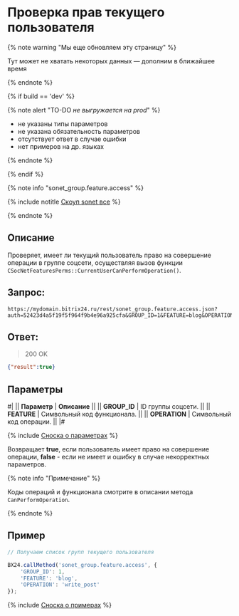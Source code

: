 # Проверка прав текущего пользователя

{% note warning "Мы еще обновляем эту страницу" %}

Тут может не хватать некоторых данных — дополним в ближайшее время

{% endnote %}

{% if build == 'dev' %}

{% note alert "TO-DO _не выгружается на prod_" %}

- не указаны типы параметров
- не указана обязательность параметров
- отсутствует ответ в случае ошибки
- нет примеров на др. языках

{% endnote %}

{% endif %}

{% note info "sonet_group.feature.access" %}

{% include notitle [Скоуп sonet все](./_includes/scope-sonet-all.md) %}

{% endnote %}

## Описание

Проверяет, имеет ли текущий пользователь право на совершение операции в группе соцсети, осуществляя вызов функции `CSocNetFeaturesPerms::CurrentUserCanPerformOperation()`.

## Запрос:

```http
https://mydomain.bitrix24.ru/rest/sonet_group.feature.access.json?auth=52423d4a5f19f5f964f9b4e96a925cfa&GROUP_ID=1&FEATURE=blog&OPERATION=write_post
```

## Ответ:

>200 OK

```json
{"result":true}
```

## Параметры

#|
|| **Параметр** | **Описание** ||
|| **GROUP_ID** | ID группы соцсети. ||
|| **FEATURE** | Символьный код функционала. ||
|| **OPERATION** | Символьный код операции. ||
|#

{% include [Сноска о параметрах](../../_includes/required.md) %}

Возвращает **true**, если пользователь имеет право на совершение операции, **false** - если не имеет и ошибку в случае некорректных параметров.

{% note info "Примечание" %}

Коды операций и функционала смотрите в описании метода `CanPerformOperation`.

{% endnote %}

## Пример

```js
// Получаем список групп текущего пользователя

BX24.callMethod('sonet_group.feature.access', {
    'GROUP_ID': 1,
    'FEATURE': 'blog',
    'OPERATION': 'write_post'
});
```
{% include [Сноска о примерах](../../_includes/examples.md) %}